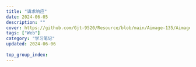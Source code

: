 ```yaml
---
title: "请求响应"
date: 2024-06-05
description: ""
cover: https://github.com/Gjt-9520/Resource/blob/main/Aimage-135/Aimage38.jpg?raw=true
tags: ["Web"]
category: "学习笔记"
updated: 2024-06-06
 
top_group_index: 
---
```


# 